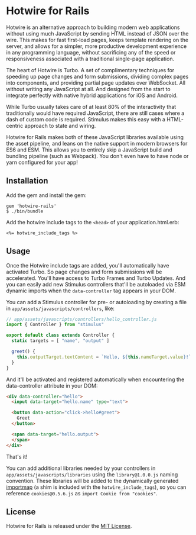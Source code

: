 # Hotwire for Rails

Hotwire is an alternative approach to building modern web applications without using much JavaScript by sending HTML instead of JSON over the wire. This makes for fast first-load pages, keeps template rendering on the server, and allows for a simpler, more productive development experience in any programming language, without sacrificing any of the speed or responsiveness associated with a traditional single-page application.

The heart of Hotwire is Turbo. A set of complimentary techniques for speeding up page changes and form submissions, dividing complex pages into components, and providing partial page updates over WebSocket. All without writing any JavaScript at all. And designed from the start to integrate perfectly with native hybrid applications for iOS and Android.

While Turbo usually takes care of at least 80% of the interactivity that traditionally would have required JavaScript, there are still cases where a dash of custom code is required. Stimulus makes this easy with a HTML-centric approach to state and wiring.

Hotwire for Rails makes both of these JavaScript libraries available using the asset pipeline, and leans on the native support in modern browsers for ES6 and ESM. This allows you to entirely skip a JavaScript build and bundling pipeline (such as Webpack). You don't even have to have node or yarn configured for your app!

## Installation

Add the gem and install the gem:

```
gem 'hotwire-rails'
$ ./bin/bundle
```

Add the hotwire include tags to the `<head>` of your application.html.erb:

```
<%= hotwire_include_tags %>
```

## Usage

Once the Hotwire include tags are added, you'll automatically have activated Turbo. So page changes and form submissions will be accelerated. You'll have access to Turbo Frames and Turbo Updates. And you can easily add new Stimulus controllers that'll be autoloaded via ESM dynamic imports when the `data-controller` tag appears in your DOM.

You can add a Stimulus controller for pre- or autoloading by creating a file in `app/assets/javascripts/controllers`, like:

```javascript
// app/assets/javascripts/controllers/hello_controller.js
import { Controller } from "stimulus"

export default class extends Controller {
  static targets = [ "name", "output" ]

  greet() {
    this.outputTarget.textContent = `Hello, ${this.nameTarget.value}!`
  }
}
```

And it'll be activated and registered automatically when encountering the data-controller attribute in your DOM:

```html
<div data-controller="hello">
  <input data-target="hello.name" type="text">

  <button data-action="click->hello#greet">
    Greet
  </button>

  <span data-target="hello.output">
  </span>
</div>
```

That's it!

You can add additional libraries needed by your controllers in `app/assets/javascripts/libraries` using the `library@1.0.0.js` naming convention. These libraries will be added to the dynamically generated [importmap](https://github.com/WICG/import-maps) (a shim is included with the `hotwire_include_tags`), so you can reference `cookies@0.5.6.js` as `import Cookie from "cookies"`.

## License

Hotwire for Rails is released under the [MIT License](https://opensource.org/licenses/MIT).
